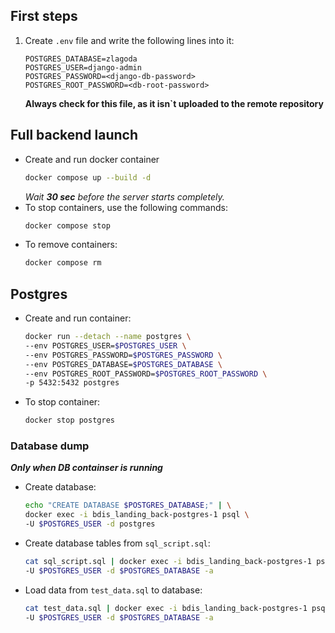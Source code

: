 ## First steps

1. Create `.env` file and write the following lines into it:
    ```
    POSTGRES_DATABASE=zlagoda
    POSTGRES_USER=django-admin
    POSTGRES_PASSWORD=<django-db-password>
    POSTGRES_ROOT_PASSWORD=<db-root-password>
    ```

    **Always check for this file, as it isn`t uploaded to the remote repository**

<!-- 2. Soon -->


## Full backend launch

* Create and run docker container
    ```bash
    docker compose up --build -d
    ```
    *Wait **30 sec** before the server starts completely.*
* To stop containers, use the following commands:
    ```bash
    docker compose stop
    ```
* To remove containers:
    ```bash
    docker compose rm
    ```

## Postgres

* Create and run container:
    ```bash
    docker run --detach --name postgres \
    --env POSTGRES_USER=$POSTGRES_USER \
    --env POSTGRES_PASSWORD=$POSTGRES_PASSWORD \
    --env POSTGRES_DATABASE=$POSTGRES_DATABASE \
    --env POSTGRES_ROOT_PASSWORD=$POSTGRES_ROOT_PASSWORD \
    -p 5432:5432 postgres
    ```
* To stop container:
    ```bash
    docker stop postgres
    ```

### Database dump

***Only when DB containser is running***

* Create database:
    ```bash
    echo "CREATE DATABASE $POSTGRES_DATABASE;" | \
    docker exec -i bdis_landing_back-postgres-1 psql \
    -U $POSTGRES_USER -d postgres
    ```

* Create database tables from `sql_script.sql`:
    ```bash
    cat sql_script.sql | docker exec -i bdis_landing_back-postgres-1 psql \
    -U $POSTGRES_USER -d $POSTGRES_DATABASE -a
    ```

* Load data from `test_data.sql` to database:
    ```bash
    cat test_data.sql | docker exec -i bdis_landing_back-postgres-1 psql \
    -U $POSTGRES_USER -d $POSTGRES_DATABASE -a
